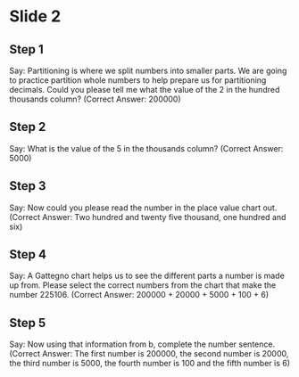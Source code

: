 # Slide 2

## Step 1

Say: Partitioning is where we split numbers into smaller parts. We are going to practice partition whole numbers to help prepare us for partitioning decimals. Could you please tell me what the value of the 2 in the hundred thousands column? (Correct Answer: 200000)

## Step 2

Say: What is the value of the 5 in the thousands column? (Correct Answer: 5000)

## Step 3

Say: Now could you please read the number in the place value chart out. (Correct Answer: Two hundred and twenty five thousand, one hundred and six)

## Step 4

Say: A Gattegno chart helps us to see the different parts a number is made up from. Please select the correct numbers from the chart that make the number 225106. (Correct Answer: 200000 + 20000 + 5000 + 100 + 6)

## Step 5

Say: Now using that information from b, complete the number sentence.  (Correct Answer: The first number is 200000, the second number is 20000, the third number is 5000, the fourth number is 100 and the fifth number is 6)
